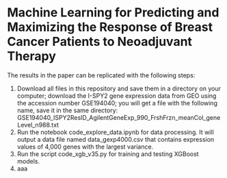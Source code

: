 # Machine Learning for Predicting and Maximizing the Response of Breast Cancer Patients to Neoadjuvant Therapy

The results in the paper can be replicated with the following steps: 

1. Download all files in this repository and save them in a directory on your computer;  download the I-SPY2 gene expression data from GEO using the accession number GSE194040; you will get a file with the following name, save it in the same directory: GSE194040_ISPY2ResID_AgilentGeneExp_990_FrshFrzn_meanCol_geneLevel_n988.txt
2. Run the notebook code_explore_data.ipynb for data processing.  It will output a data file named data_gexp4000.csv that contains expression values of 4,000 genes with the largest variance. 
3. Run the script code_xgb_v35.py for training and testing XGBoost models.  
4. aaa
   
